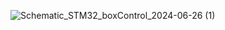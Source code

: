 ![Schematic_STM32_boxControl_2024-06-26 (1)](https://github.com/nnnguyen1604/STM32_RTOS/assets/124754446/8fdf70aa-e5ec-449a-82d8-f58767f22575)

